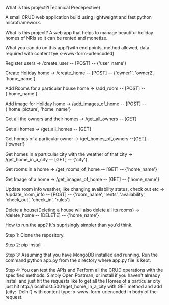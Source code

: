 What is this project?(Technical Precepective)

A small CRUD web application build using lightweight and fast python microframework.

What is this project?
A web app that helps to manage beautiful holiday homes of NRIs so it can be rented and monetize.

What you can do on this app?(with end points, method allowed, data required with content tye x-www-form-urlencoded)

Register users
-> /create_user -- [POST] -- {'user_name'}

Create Holiday home
-> /create_home -- [POST] -- {'owner1', 'owner2', 'home_name'}

Add Rooms for a particular house home 
-> /add_room -- [POST] -- {'home_name'}

Add image for Holiday home
-> /add_images_of_home -- [POST] -- {'home_picture', 'home_name'}

Get all the owners and their homes
-> /get_all_owners -- [GET] 

Get all homes
-> /get_all_homes -- [GET]

Get homes of a particular owner 
-> /get_homes_of_owners --[GET] -- {'owner'}

Get homes in a particular city with the weather of that city
-> /get_home_in_a_city -- [GET] -- {'city'}

Get rooms in a home
-> /get_rooms_of_home -- [GET] -- {'home_name'}

Get Image of a home
-> /get_images_of_home -- [GET] -- {'home_name'}

Update room info weather, like changing availability status, check out etc
-> /update_room_info -- [POST] -- {'room_name', 'rents', 'availability', 'check_out', 'check_in', 'rules'}

Delete a house(Deleting a house will also delete all its rooms)
-> /delete_home -- [DELETE] -- {'home_name'}


How to run the app?
It's suprisingly simpler than you'd think.

Step 1: Clone the repository.

Step 2: pip install

Step 3: Assuming that you have MongoDB installed and running. Run the command python app.py from the directory where app.py file is kept.

Step 4: You can test the APIs and Perform all the CRUD operations with the specified methods. Simply Open Postman, or install if you haven't already install and just hit the requests like to get all the Homes of a particular city just hit http://localhost:5001/get_home_in_a_city with GET method and add {city: 'Delhi'} with content type: x-www-form-urlencoded in body of the request.
